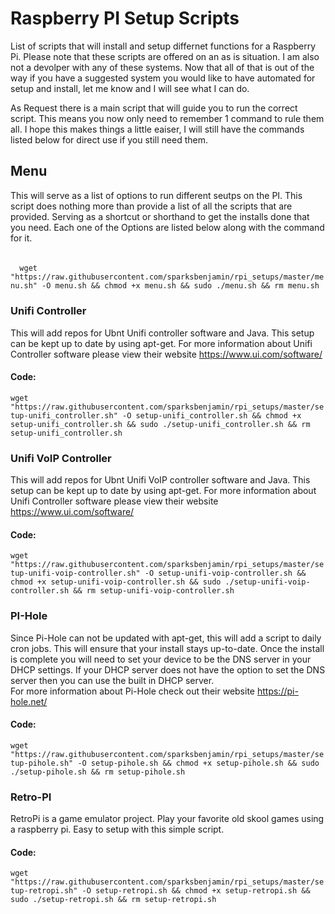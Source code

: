 <h1>Raspberry PI Setup Scripts</h1>

List of scripts that will install and setup differnet functions for a Raspberry Pi.  Please note that these scripts are offered on an as is situation.  I am also not a devolper with any of these systems.  Now that all of that is out of the way if you have a suggested system you would like to have automated for setup and install, let me know and I will see what I can do. 

As Request there is a main script that will guide you to run the correct script.  This means you now only need to remember <bold>1 command to rule them all</bold>.  I hope this makes things a little eaiser, I will still have the commands listed below for direct use if you still need them. 
<h2>Menu</h2>
<p>
  This will serve as a list of options to run different seutps on the PI.  This script does nothing more than provide a list of all the scripts that are provided.  Serving as a shortcut or shorthand to get the installs done that you need.  Each one of the Options are listed below along with the command for it.
</p>
<h4><code></h4>
  wget "https://raw.githubusercontent.com/sparksbenjamin/rpi_setups/master/menu.sh" -O menu.sh && chmod +x menu.sh && sudo ./menu.sh && rm menu.sh 
</code>

<h3>Unifi Controller</h3>
  <p>This will add repos for Ubnt Unifi controller software and Java.  This setup can be kept up to date by using apt-get.  For more information about Unifi Controller software please view their website <a href='https://www.ui.com/software/' target='_blank'>https://www.ui.com/software/</a>
  </p>
  
  <p>
  <h4>Code:</h4>
  <code>wget "https://raw.githubusercontent.com/sparksbenjamin/rpi_setups/master/setup-unifi_controller.sh" -O setup-unifi_controller.sh && chmod +x setup-unifi_controller.sh && sudo ./setup-unifi_controller.sh && rm setup-unifi_controller.sh</code>
  </p>

<h3>Unifi VoIP Controller</h3>
  <p>This will add repos for Ubnt Unifi VoIP controller software and Java.  This setup can be kept up to date by using apt-get.  For more information about Unifi Controller software please view their website <a href='https://www.ui.com/software/' target='_blank'>https://www.ui.com/software/</a>
  </p>
  
  <p>
  <h4>Code:</h4>
  <code>wget "https://raw.githubusercontent.com/sparksbenjamin/rpi_setups/master/setup-unifi-voip-controller.sh" -O setup-unifi-voip-controller.sh && chmod +x setup-unifi-voip-controller.sh && sudo ./setup-unifi-voip-controller.sh && rm setup-unifi-voip-controller.sh</code>
  </p>

<h3>PI-Hole</h3>
<p>
    Since Pi-Hole can not be updated with apt-get, this will add a script to daily cron jobs.  This will ensure that your install stays up-to-date. Once the install is complete you will need to set your device to be the DNS server in your DHCP settings.  If your DHCP server does not have the option to set the DNS server then you can use the built in DHCP server.
 <br />
  For more information about Pi-Hole check out their website <a href='https://pi-hole.net/' target='_blank'>https://pi-hole.net/</a>
</p>
<h4>Code:</h4><code>wget "https://raw.githubusercontent.com/sparksbenjamin/rpi_setups/master/setup-pihole.sh" -O setup-pihole.sh && chmod +x setup-pihole.sh && sudo ./setup-pihole.sh && rm setup-pihole.sh</code>

<h3>Retro-PI</h3>
<p>
  RetroPi is a game emulator project.  Play your favorite old skool games using a raspberry pi. Easy to setup with this simple script. 
</p>
<h4>Code:</h4>
<code>wget "https://raw.githubusercontent.com/sparksbenjamin/rpi_setups/master/setup-retropi.sh" -O setup-retropi.sh && chmod +x setup-retropi.sh && sudo ./setup-retropi.sh && rm setup-retropi.sh
</code>
